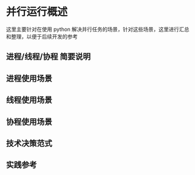 # 并行运行概述
这里主要针对在使用 python 解决并行任务的场景，针对这些场景，这里进行汇总和整理，以便于后续开发的参考

## 进程/线程/协程 简要说明

## 进程使用场景

## 线程使用场景

## 协程使用场景

## 技术决策范式

## 实践参考
